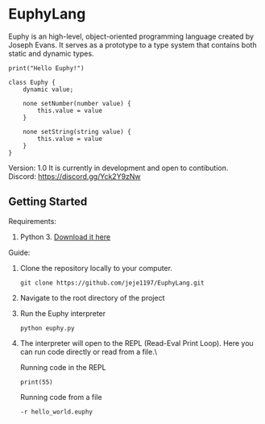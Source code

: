 # EuphyLang

Euphy is an high-level, object-oriented programming language created by Joseph Evans.
It serves as a prototype to a type system that contains both static and dynamic types.

```
print("Hello Euphy!")

class Euphy {
    dynamic value;

    none setNumber(number value) {
        this.value = value
    }

    none setString(string value) {
        this.value = value
    }
}

```

Version: 1.0
It is currently in development and open to contibution.
\
Discord: https://discord.gg/Yck2Y9zNw

## Getting Started

Requirements:
    
1) Python 3. [Download it here](https://www.python.org/downloads)

Guide:
1) Clone the repository locally to your computer.

   ```
   git clone https://github.com/jeje1197/EuphyLang.git
   ```
    
2) Navigate to the root directory of the project
3) Run the Euphy interpreter

   ```
   python euphy.py
   ```

4) The interpreter will open to the REPL (Read-Eval Print Loop). Here you can run code directly or read from a file.\

   Running code in the REPL
   ```
   print(55)
   ```

   Running code from a file
   ```
   -r hello_world.euphy
   ```
